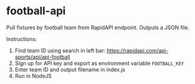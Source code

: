 # football-api

Pull fixtures by football team from RapidAPI endpoint. Outputs a JSON file.

Instructions:
1. Find team ID using search in left bar: https://rapidapi.com/api-sports/api/api-football
2. Sign up for API key and export as environment variable ```FOOTBALL_KEY```
3. Enter team ID and output filename in index.js
4. Run in NodeJS
